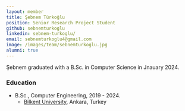 ```yaml
---
layout: member
title: Şebnem Türkoğlu
position: Senior Research Project Student
github: sebnemturkoglu
linkedin: sebnem-turkoglu/
email: sebnemturkoglu4@gmail.com
image: /images/team/sebnemturkoglu.jpg
alumni: true
---
```


Şebnem graduated with a B.Sc. in Computer Science in Jnauary 2024.

### Education

- B.Sc., Computer Engineering, 2019 - 2024.
  - [Bilkent University](http://www.cs.bilkent.edu.tr/), Ankara, Turkey

